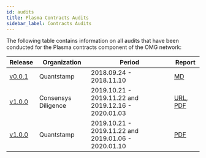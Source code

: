```yaml
---
id: audits
title: Plasma Contracts Audits
sidebar_label: Contracts Audits
---
```


The following table contains information on all audits that have been conducted for the Plasma contracts component of the OMG network:

| Release | Organization | Period | Report |
|--|--|--|--|
| [v0.0.1](https://github.com/omgnetwork/plasma-contracts/releases/tag/v0.0.1) | Quantstamp | 2018.09.24 - 2018.11.10 | [MD](https://github.com/omgnetwork/plasma-contracts/blob/v0.0.1/docs/quantstamp-audit-3cc6097.md)|
| [v1.0.0](https://github.com/omgnetwork/plasma-contracts/releases/tag/v1.0.0) | Consensys Diligence| 2019.10.21 - 2019.11.22 and 2019.12.16 - 2020.01.03 | [URL](https://diligence.consensys.net/audits/2020/01/omisego-morevp/), [PDF](https://github.com/omgnetwork/plasma-contracts/blob/master/plasma_framework/docs/audits/docs/Diligence_Morevp_Report.pdf)|
| [v1.0.0](https://github.com/omgnetwork/plasma-contracts/releases/tag/v1.0.0) | Quantstamp | 2019.10.21 - 2019.11.22 and 2019.01.06 - 2020.01.10 |[PDF](https://github.com/omgnetwork/plasma-contracts/blob/master/plasma_framework/docs/audits/docs/Quantstamp_Plasma_Framework_Report.pdf) |
